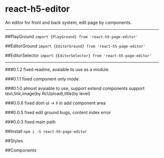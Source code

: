 # react-h5-editor
An editor for front and back system, edit page by components.

---

##PlayGround
`import {PlayGround} from 'react-h5-page-editor'`

##EditorGround
`import {EditorGround} from 'react-h5-page-editor'`

##EditorSelector
`import {EditorSelector} from 'react-h5-page-editor'`

---

###0.1.2
fixed readme, avaiable to use as a module.

###0.1.1
fixed component only mode.


###0.1.0
almost avaiable to use, support extend components
support text,link,image(by RcUpload),title(by level)

###0.0.6
fixed dom ul -> li in add component area

###0.0.5
fixed edit ground bugs, content index error

###0.0.3
fixed main path

##Install
  `npm i -S react-h5-page-editor`

##Styles

##Components

